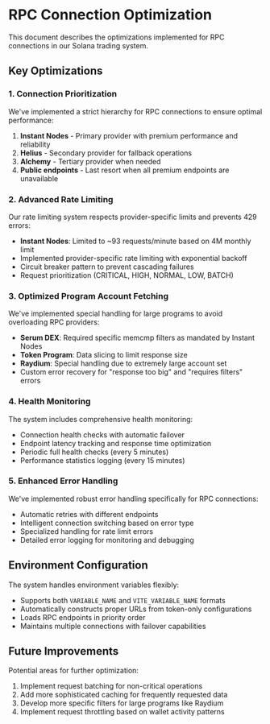 # RPC Connection Optimization

This document describes the optimizations implemented for RPC connections in our Solana trading system.

## Key Optimizations

### 1. Connection Prioritization

We've implemented a strict hierarchy for RPC connections to ensure optimal performance:

1. **Instant Nodes** - Primary provider with premium performance and reliability
2. **Helius** - Secondary provider for fallback operations
3. **Alchemy** - Tertiary provider when needed
4. **Public endpoints** - Last resort when all premium endpoints are unavailable

### 2. Advanced Rate Limiting

Our rate limiting system respects provider-specific limits and prevents 429 errors:

- **Instant Nodes**: Limited to ~93 requests/minute based on 4M monthly limit
- Implemented provider-specific rate limiting with exponential backoff
- Circuit breaker pattern to prevent cascading failures
- Request prioritization (CRITICAL, HIGH, NORMAL, LOW, BATCH)

### 3. Optimized Program Account Fetching

We've implemented special handling for large programs to avoid overloading RPC providers:

- **Serum DEX**: Required specific memcmp filters as mandated by Instant Nodes
- **Token Program**: Data slicing to limit response size  
- **Raydium**: Special handling due to extremely large account set
- Custom error recovery for "response too big" and "requires filters" errors

### 4. Health Monitoring

The system includes comprehensive health monitoring:

- Connection health checks with automatic failover
- Endpoint latency tracking and response time optimization
- Periodic full health checks (every 5 minutes)
- Performance statistics logging (every 15 minutes)

### 5. Enhanced Error Handling

We've implemented robust error handling specifically for RPC connections:

- Automatic retries with different endpoints
- Intelligent connection switching based on error type
- Specialized handling for rate limit errors
- Detailed error logging for monitoring and debugging

## Environment Configuration

The system handles environment variables flexibly:

- Supports both `VARIABLE_NAME` and `VITE_VARIABLE_NAME` formats
- Automatically constructs proper URLs from token-only configurations
- Loads RPC endpoints in priority order
- Maintains multiple connections with failover capabilities

## Future Improvements

Potential areas for further optimization:

1. Implement request batching for non-critical operations
2. Add more sophisticated caching for frequently requested data
3. Develop more specific filters for large programs like Raydium
4. Implement request throttling based on wallet activity patterns